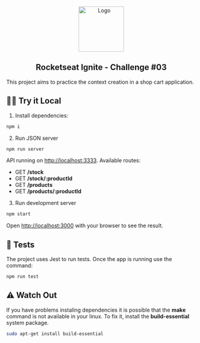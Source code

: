 <br />
<p align="center">
  <a href="https://dangarcia-devel.vercel.app">
    <img src="https://dangarcia-devel.vercel.app/favicon.ico" alt="Logo" width="120">
  </a>

  <h2 align="center">Rocketseat Ignite - Challenge #03</h2>
</p>

This project aims to practice the context creation in a shop cart application.

## 🏃‍♂️ Try it Local


1. Install dependencies:

```bash
npm i
```

2. Run JSON server

```bash
npm run server
```

API running on [http://localhost:3333](http://localhost:8080). Available routes:

- GET **/stock**
- GET **/stock/:productId**
- GET **/products**
- GET **/products/:productId**

3. Run development server

```bash
npm start
```

Open [http://localhost:3000](http://localhost:3000) with your browser to see the result.

## 🧪 Tests

The project uses Jest to run tests. Once the app is running use the command:

```bash
npm run test
```


## ⚠️ Watch Out

If you have problems instaling dependencies it is possible that the **make** command is not available in your linux. To fix it, install the **build-essential** system package.

```bash
sudo apt-get install build-essential
```
